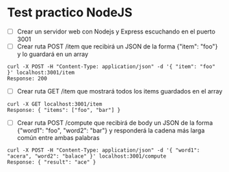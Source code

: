 # Test practico NodeJS

- [ ] Crear un servidor web con Nodejs y Express escuchando en el puerto 3001
- [ ] Crear ruta POST /item que recibirá un JSON de la forma {"item": "foo"} y lo guardará en un array
```
curl -X POST -H "Content-Type: application/json" -d '{ "item": "foo" }' localhost:3001/item
Response: 200
```
- [ ] Crear ruta GET /item que mostrará todos los items guardados en el array
```
curl -X GET localhost:3001/item
Response: { "items": ["foo", "bar"] }
```
- [ ] Crear ruta POST /compute que recibirá de body un JSON de la forma {"word1": "foo", "word2": "bar"} y responderá la cadena más larga común entre ambas palabras
```
curl -X POST -H "Content-Type: application/json" -d '{ "word1": "acera", "word2": "balace" }' localhost:3001/compute
Response: { "result": "ace" }
```
